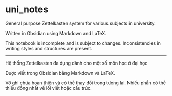 # uni_notes
General purpose Zettelkasten system for various subjects in university.

Written in Obsidian using Markdown and LaTeX.

This notebook is incomplete and is subject to changes. Inconsistencies in writing styles and structures are present.

---

Hệ thống Zettelkasten đa dụng dành cho một số môn học ở đại học

Được viết trong Obsidian bằng Markdown và LaTeX.

Vở ghi chưa hoàn thiện và có thể thay đổi trong tương lai. Nhiều phần có thể thiếu đồng nhất về lối viết hoặc cấu trúc.
